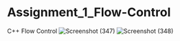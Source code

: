 # Assignment_1_Flow-Control
C++ Flow Control
![Screenshot (347)](https://github.com/user-attachments/assets/14d11d18-8ec6-4c97-9b29-19a889d4d8fa)
![Screenshot (348)](https://github.com/user-attachments/assets/0bf7bcda-ad18-41a8-a9b5-e10f017b6fd8)
